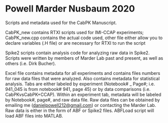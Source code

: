 # Powell Marder Nusbaum 2020
Scripts and metadata used for the CabPK Manuscript.

CabPK_new contains RTXI scripts used for IMI-CCAP experiments; CabPK_new.cpp contains the actual code used, other file either allow you to declare variables (.H file) or are necessary for RTXI to run the script

Spike2 scripts contain analysis code for analyzing raw data in Spike2. Scripts were written by members of Marder Lab past and present, as well as others (i.e. Dirk Bucher).

Excel file contains metadata for all experiments and contains files numbers for raw data files that were analyzed. Also contains metadata for statistical analysis. Tabs are either labeled by experiment (Notebook# _ Page#; i.e. 941_045 is from notebook# 941, page 45) or by data comparisons (i.e. CabPKvsCabPK+CCAP). Within an experiment tab, metadata will be labeled by Notebook#, page#, and raw data file. Raw data files can be obtained by emailing me (danielpowell212@gmail.com) or contacting the Marder Lab. Raw data is either in the form of ABF or Spike2 files. ABFLoad script will load ABF files into MATLAB.
